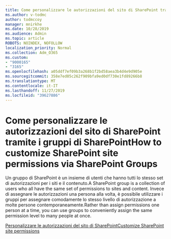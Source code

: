 ```yaml
---
title: Come personalizzare le autorizzazioni del sito di SharePoint tramite i gruppi di SharePoint
ms.author: v-todmc
author: todmccoy
manager: mnirkhe
ms.date: 10/28/2019
ms.audience: Admin
ms.topic: article
ROBOTS: NOINDEX, NOFOLLOW
localization_priority: Normal
ms.collection: Adm_O365
ms.custom:
- "9000165"
- "3165"
ms.openlocfilehash: a05ddf7ef09b3a268b1f2bd58aea3b4d4e9d905e
ms.sourcegitcommit: 358e7ed05c262f909bfa9ed0df730e1fd89266b8
ms.translationtype: MT
ms.contentlocale: it-IT
ms.lasthandoff: 11/27/2019
ms.locfileid: "39627886"
---
```

# <a name="how-to-customize-sharepoint-site-permissions-via-sharepoint-groups"></a><span data-ttu-id="339aa-102">Come personalizzare le autorizzazioni del sito di SharePoint tramite i gruppi di SharePoint</span><span class="sxs-lookup"><span data-stu-id="339aa-102">How to customize SharePoint site permissions via SharePoint Groups</span></span> 

<span data-ttu-id="339aa-103">Un gruppo di SharePoint è un insieme di utenti che hanno tutti lo stesso set di autorizzazioni per i siti e il contenuto.</span><span class="sxs-lookup"><span data-stu-id="339aa-103">A SharePoint group is a collection of users who all have the same set of permissions to sites and content.</span></span> <span data-ttu-id="339aa-104">Invece di assegnare le autorizzazioni una persona alla volta, è possibile utilizzare i gruppi per assegnare comodamente lo stesso livello di autorizzazione a molte persone contemporaneamente.</span><span class="sxs-lookup"><span data-stu-id="339aa-104">Rather than assign permissions one person at a time, you can use groups to conveniently assign the same permission level to many people at once.</span></span>

[<span data-ttu-id="339aa-105">Personalizzare le autorizzazioni del sito di SharePoint</span><span class="sxs-lookup"><span data-stu-id="339aa-105">Customize SharePoint site permissions</span></span>](https://docs.microsoft.com/sharepoint/customize-sharepoint-site-permissions)